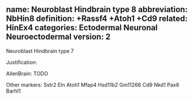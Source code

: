 name: Neuroblast Hindbrain type 8
abbreviation: NbHin8
definition: +Rassf4 +Atoh1 +Cd9
related: HinEx4
categories: Ectodermal Neuronal Neuroectodermal
version: 2
---

Neuroblast Hindbrain type 7

Justification:


AllenBrain:
TODO


Other markers:
Sstr2
Eln
Atoh1
Mfap4
Hsd11b2
Gm11266
Cd9
Nkd1
Pax6
Barhl1
